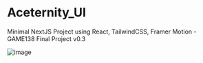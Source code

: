 # Aceternity_UI
 Minimal NextJS Project using React, TailwindCSS, Framer Motion - GAME138 Final Project v0.3

![image](https://github.com/vtonu/Aceternity_UI/assets/56773210/0f8931a3-9367-4708-998f-d788a11382f2)
